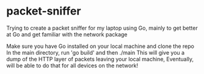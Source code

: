 # packet-sniffer

Trying to create a packet sniffer for my laptop using Go, mainly to get better at Go and get familiar with the network package

Make sure you have Go installed on your local machine and clone the repo
In the main directory, run 'go build' and then ./main
This will give you a dump of the HTTP layer of packets leaving your local machine,
Eventually, will be able to do that for all devices on the network!

